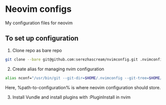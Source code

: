 # Neovim configs
My configuration files for neovim

## To set up configuration

1. Clone repo as bare repo

```bash
git clone --bare git@github.com:serezhascream/nvimconfig.git .nvimconfig
```

2. Create alias for managing nvim configuration

```bash
alias nconf="/usr/bin/git --git-dir=$HOME/.nvimconfig --git-tree=$HOME/%path-to-configuration%"
```

Here, %path-to-configuration% is where neovim configuration should store.

3. Install Vundle and install plugins with :PluginInstall in nvim
